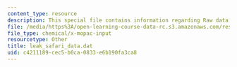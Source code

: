 ```yaml
---
content_type: resource
description: This special file contains information regarding Raw data.
file: /media/https%3A/open-learning-course-data-rc.s3.amazonaws.com/res-env-001-climate-action-hands-on-harnessing-science-with-communities-to-cut-carbon-january-iap-2017/c4211189cec5b0ca0833e6b190fa3ca8_leak_safari_data.dat
file_type: chemical/x-mopac-input
resourcetype: Other
title: leak_safari_data.dat
uid: c4211189-cec5-b0ca-0833-e6b190fa3ca8
---
```

